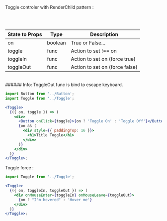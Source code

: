 Toggle controler with RenderChild pattern :

<br />
<br />

| State to Props | Type    | Description                    |
| -------------- | ------- | ------------------------------ |
| on             | boolean | True or False...               |
| toggle         | func    | Action to set !== on           |
| toggleIn       | func    | Action to set on (force true)  |
| toggleOut      | func    | Action to set on (force false) |

<br />
###### Info: ToggleOut func is bind to escape keyboard.

```jsx
import Button from '../Button';
import Toggle from '../Toggle';

<Toggle>
  {({ on, toggle }) => (
    <div>
      <Button onClick={toggle}>{on ? 'Toggle On' : 'Toggle Off'}</Button>
      {on && (
        <div style={{ paddingTop: 16 }}>
          <h1>Title Toggle</h1>
        </div>
      )}
    </div>
  )}
</Toggle>;
```

Toggle force :

```jsx
import Toggle from '../Toggle';

<Toggle>
  {({ on, toggleIn, toggleOut }) => (
    <div onMouseEnter={toggleIn} onMouseLeave={toggleOut}>
      {on ? "I'm hovered" : 'Hover me'}
    </div>
  )}
</Toggle>;
```
